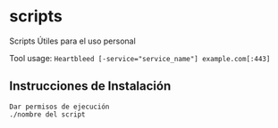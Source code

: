 scripts
=======

Scripts Útiles para el uso personal 


Tool usage: `Heartbleed [-service="service_name"] example.com[:443]`

## Instrucciones de Instalación

```
Dar permisos de ejecución
./nombre del script
```


